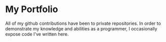 # My Portfolio
All of my github contributions have been to private repositories. In order to demonstrate my knowledge and abilities as a programmer, I occasionally expose code I've written here.
